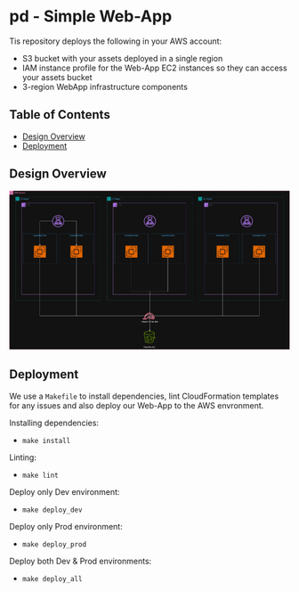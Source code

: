 # pd - Simple Web-App

Tis repository deploys the following in your AWS account:
- S3 bucket with your assets deployed in a single region
- IAM instance profile for the Web-App EC2 instances so they can access your assets bucket
- 3-region WebApp infrastructure components

## Table of Contents

- [Design Overview](#design)
- [Deployment](#deployment)

## Design Overview

![Image Alt Text](design/web-app.jpg)

## Deployment

We use a `Makefile` to install dependencies, lint CloudFormation templates for any issues and also deploy our Web-App to the AWS envronment.

Installing dependencies:
- `make install`

Linting:
- `make lint`

Deploy only Dev environment:
- `make deploy_dev`

Deploy only Prod environment:
- `make deploy_prod`

Deploy both Dev & Prod environments:
- `make deploy_all`
